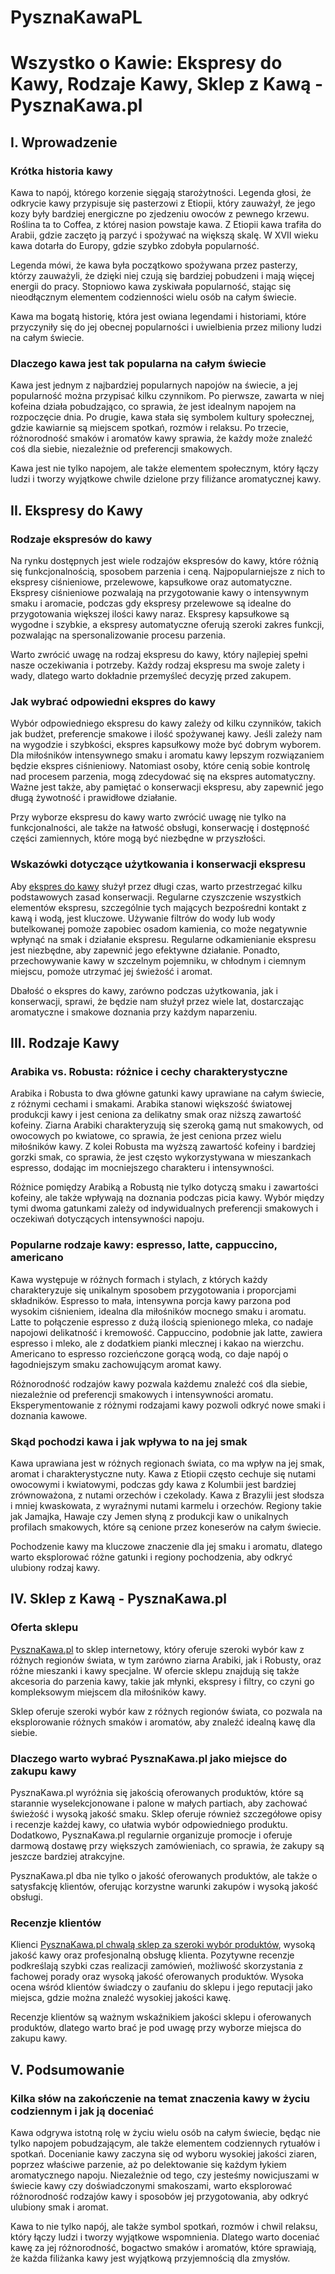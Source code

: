 # PysznaKawaPL

<h1 id="wszystkookawieekspresydokawyrodzajekawysklepzkawpysznakawapl">Wszystko o Kawie: Ekspresy do Kawy, Rodzaje Kawy, Sklep z Kawą - PysznaKawa.pl</h1>
<h2 id="iwprowadzenie">I. Wprowadzenie</h2>
<h3 id="krtkahistoriakawy">Krótka historia kawy</h3>
<p>Kawa to napój, którego korzenie sięgają starożytności. Legenda głosi, że odkrycie kawy przypisuje się pasterzowi z Etiopii, który zauważył, że jego kozy były bardziej energiczne po zjedzeniu owoców z pewnego krzewu. Roślina ta to Coffea, z której nasion powstaje kawa. Z Etiopii kawa trafiła do Arabii, gdzie zaczęto ją parzyć i spożywać na większą skalę. W XVII wieku kawa dotarła do Europy, gdzie szybko zdobyła popularność.</p>
<p>Legenda mówi, że kawa była początkowo spożywana przez pasterzy, którzy zauważyli, że dzięki niej czują się bardziej pobudzeni i mają więcej energii do pracy. Stopniowo kawa zyskiwała popularność, stając się nieodłącznym elementem codzienności wielu osób na całym świecie.</p>
<p>Kawa ma bogatą historię, która jest owiana legendami i historiami, które przyczyniły się do jej obecnej popularności i uwielbienia przez miliony ludzi na całym świecie.</p>
<h3 id="dlaczegokawajesttakpopularnanacaymwiecie">Dlaczego kawa jest tak popularna na całym świecie</h3>
<p>Kawa jest jednym z najbardziej popularnych napojów na świecie, a jej popularność można przypisać kilku czynnikom. Po pierwsze, zawarta w niej kofeina działa pobudzająco, co sprawia, że jest idealnym napojem na rozpoczęcie dnia. Po drugie, kawa stała się symbolem kultury społecznej, gdzie kawiarnie są miejscem spotkań, rozmów i relaksu. Po trzecie, różnorodność smaków i aromatów kawy sprawia, że każdy może znaleźć coś dla siebie, niezależnie od preferencji smakowych.</p>
<p>Kawa jest nie tylko napojem, ale także elementem społecznym, który łączy ludzi i tworzy wyjątkowe chwile dzielone przy filiżance aromatycznej kawy.</p>
<h2 id="iiekspresydokawy">II. Ekspresy do Kawy</h2>
<h3 id="rodzajeekspreswdokawy">Rodzaje ekspresów do kawy</h3>
<p>Na rynku dostępnych jest wiele rodzajów ekspresów do kawy, które różnią się funkcjonalnością, sposobem parzenia i ceną. Najpopularniejsze z nich to ekspresy ciśnieniowe, przelewowe, kapsułkowe oraz automatyczne. Ekspresy ciśnieniowe pozwalają na przygotowanie kawy o intensywnym smaku i aromacie, podczas gdy ekspresy przelewowe są idealne do przygotowania większej ilości kawy naraz. Ekspresy kapsułkowe są wygodne i szybkie, a ekspresy automatyczne oferują szeroki zakres funkcji, pozwalając na spersonalizowanie procesu parzenia.</p>
<p>Warto zwrócić uwagę na rodzaj ekspresu do kawy, który najlepiej spełni nasze oczekiwania i potrzeby. Każdy rodzaj ekspresu ma swoje zalety i wady, dlatego warto dokładnie przemyśleć decyzję przed zakupem.</p>
<h3 id="jakwybraodpowiedniekspresdokawy">Jak wybrać odpowiedni ekspres do kawy</h3>
<p>Wybór odpowiedniego ekspresu do kawy zależy od kilku czynników, takich jak budżet, preferencje smakowe i ilość spożywanej kawy. Jeśli zależy nam na wygodzie i szybkości, ekspres kapsułkowy może być dobrym wyborem. Dla miłośników intensywnego smaku i aromatu kawy lepszym rozwiązaniem będzie ekspres ciśnieniowy. Natomiast osoby, które cenią sobie kontrolę nad procesem parzenia, mogą zdecydować się na ekspres automatyczny. Ważne jest także, aby pamiętać o konserwacji ekspresu, aby zapewnić jego długą żywotność i prawidłowe działanie.</p>
<p>Przy wyborze ekspresu do kawy warto zwrócić uwagę nie tylko na funkcjonalności, ale także na łatwość obsługi, konserwację i dostępność części zamiennych, które mogą być niezbędne w przyszłości.</p>
<h3 id="wskazwkidotyczceuytkowaniaikonserwacjiekspresu">Wskazówki dotyczące użytkowania i konserwacji ekspresu</h3>
<p>Aby <a href="https://www.pysznakawa.pl/category/ekspresy-do-kawy/" target="_blank">ekspres do kawy</a> służył przez długi czas, warto przestrzegać kilku podstawowych zasad konserwacji. Regularne czyszczenie wszystkich elementów ekspresu, szczególnie tych mających bezpośredni kontakt z kawą i wodą, jest kluczowe. Używanie filtrów do wody lub wody butelkowanej pomoże zapobiec osadom kamienia, co może negatywnie wpłynąć na smak i działanie ekspresu. Regularne odkamienianie ekspresu jest niezbędne, aby zapewnić jego efektywne działanie. Ponadto, przechowywanie kawy w szczelnym pojemniku, w chłodnym i ciemnym miejscu, pomoże utrzymać jej świeżość i aromat.</p>
<p>Dbałość o ekspres do kawy, zarówno podczas użytkowania, jak i konserwacji, sprawi, że będzie nam służył przez wiele lat, dostarczając aromatyczne i smakowe doznania przy każdym naparzeniu.</p>
<h2 id="iiirodzajekawy">III. Rodzaje Kawy</h2>
<h3 id="arabikavsrobustarniceicechycharakterystyczne">Arabika vs. Robusta: różnice i cechy charakterystyczne</h3>
<p>Arabika i Robusta to dwa główne gatunki kawy uprawiane na całym świecie, z różnymi cechami i smakami. Arabika stanowi większość światowej produkcji kawy i jest ceniona za delikatny smak oraz niższą zawartość kofeiny. Ziarna Arabiki charakteryzują się szeroką gamą nut smakowych, od owocowych po kwiatowe, co sprawia, że jest ceniona przez wielu miłośników kawy. Z kolei Robusta ma wyższą zawartość kofeiny i bardziej gorzki smak, co sprawia, że jest często wykorzystywana w mieszankach espresso, dodając im mocniejszego charakteru i intensywności.</p>
<p>Różnice pomiędzy Arabiką a Robustą nie tylko dotyczą smaku i zawartości kofeiny, ale także wpływają na doznania podczas picia kawy. Wybór między tymi dwoma gatunkami zależy od indywidualnych preferencji smakowych i oczekiwań dotyczących intensywności napoju.</p>
<h3 id="popularnerodzajekawyespressolattecappuccinoamericano">Popularne rodzaje kawy: espresso, latte, cappuccino, americano</h3>
<p>Kawa występuje w różnych formach i stylach, z których każdy charakteryzuje się unikalnym sposobem przygotowania i proporcjami składników. Espresso to mała, intensywna porcja kawy parzona pod wysokim ciśnieniem, idealna dla miłośników mocnego smaku i aromatu. Latte to połączenie espresso z dużą ilością spienionego mleka, co nadaje napojowi delikatność i kremowość. Cappuccino, podobnie jak latte, zawiera espresso i mleko, ale z dodatkiem pianki mlecznej i kakao na wierzchu. Americano to espresso rozcieńczone gorącą wodą, co daje napój o łagodniejszym smaku zachowującym aromat kawy.</p>
<p>Różnorodność rodzajów kawy pozwala każdemu znaleźć coś dla siebie, niezależnie od preferencji smakowych i intensywności aromatu. Eksperymentowanie z różnymi rodzajami kawy pozwoli odkryć nowe smaki i doznania kawowe.</p>
<h3 id="skdpochodzikawaijakwpywatonajejsmak">Skąd pochodzi kawa i jak wpływa to na jej smak</h3>
<p>Kawa uprawiana jest w różnych regionach świata, co ma wpływ na jej smak, aromat i charakterystyczne nuty. Kawa z Etiopii często cechuje się nutami owocowymi i kwiatowymi, podczas gdy kawa z Kolumbii jest bardziej zrównoważona, z nutami orzechów i czekolady. Kawa z Brazylii jest słodsza i mniej kwaskowata, z wyraźnymi nutami karmelu i orzechów. Regiony takie jak Jamajka, Hawaje czy Jemen słyną z produkcji kaw o unikalnych profilach smakowych, które są cenione przez koneserów na całym świecie.</p>
<p>Pochodzenie kawy ma kluczowe znaczenie dla jej smaku i aromatu, dlatego warto eksplorować różne gatunki i regiony pochodzenia, aby odkryć ulubiony rodzaj kawy.</p>
<h2 id="ivsklepzkawpysznakawapl">IV. Sklep z Kawą - PysznaKawa.pl</h2>
<h3 id="ofertasklepu">Oferta sklepu</h3>
<p><a href="https://www.pysznakawa.pl">PysznaKawa.pl</a> to sklep internetowy, który oferuje szeroki wybór kaw z różnych regionów świata, w tym zarówno ziarna Arabiki, jak i Robusty, oraz różne mieszanki i kawy specjalne. W ofercie sklepu znajdują się także akcesoria do parzenia kawy, takie jak młynki, ekspresy i filtry, co czyni go kompleksowym miejscem dla miłośników kawy.</p>
<p>Sklep oferuje szeroki wybór kaw z różnych regionów świata, co pozwala na eksplorowanie różnych smaków i aromatów, aby znaleźć idealną kawę dla siebie.</p>
<h3 id="dlaczegowartowybrapysznakawapljakomiejscedozakupukawy">Dlaczego warto wybrać PysznaKawa.pl jako miejsce do zakupu kawy</h3>
<p>PysznaKawa.pl wyróżnia się jakością oferowanych produktów, które są starannie wyselekcjonowane i palone w małych partiach, aby zachować świeżość i wysoką jakość smaku. Sklep oferuje również szczegółowe opisy i recenzje każdej kawy, co ułatwia wybór odpowiedniego produktu. Dodatkowo, PysznaKawa.pl regularnie organizuje promocje i oferuje darmową dostawę przy większych zamówieniach, co sprawia, że zakupy są jeszcze bardziej atrakcyjne.</p>
<p>PysznaKawa.pl dba nie tylko o jakość oferowanych produktów, ale także o satysfakcję klientów, oferując korzystne warunki zakupów i wysoką jakość obsługi.</p>
<h3 id="recenzjeklientw">Recenzje klientów</h3>
<p>Klienci <a href="https://www.pysznakawa.pl/sklep" target="_blank">PysznaKawa.pl chwalą sklep za szeroki wybór produktów</a>, wysoką jakość kawy oraz profesjonalną obsługę klienta. Pozytywne recenzje podkreślają szybki czas realizacji zamówień, możliwość skorzystania z fachowej porady oraz wysoką jakość oferowanych produktów. Wysoka ocena wśród klientów świadczy o zaufaniu do sklepu i jego reputacji jako miejsca, gdzie można znaleźć wysokiej jakości kawę.</p>
<p>Recenzje klientów są ważnym wskaźnikiem jakości sklepu i oferowanych produktów, dlatego warto brać je pod uwagę przy wyborze miejsca do zakupu kawy.</p>
<h2 id="vpodsumowanie">V. Podsumowanie</h2>
<h3 id="kilkaswnazakoczenienatematznaczeniakawywyciucodziennymijakjdocenia">Kilka słów na zakończenie na temat znaczenia kawy w życiu codziennym i jak ją doceniać</h3>
<p>Kawa odgrywa istotną rolę w życiu wielu osób na całym świecie, będąc nie tylko napojem pobudzającym, ale także elementem codziennych rytuałów i spotkań. Docenianie kawy zaczyna się od wyboru wysokiej jakości ziaren, poprzez właściwe parzenie, aż po delektowanie się każdym łykiem aromatycznego napoju. Niezależnie od tego, czy jesteśmy nowicjuszami w świecie kawy czy doświadczonymi smakoszami, warto eksplorować różnorodność rodzajów kawy i sposobów jej przygotowania, aby odkryć ulubiony smak i aromat.</p>
<p>Kawa to nie tylko napój, ale także symbol spotkań, rozmów i chwil relaksu, który łączy ludzi i tworzy wyjątkowe wspomnienia. Dlatego warto doceniać kawę za jej różnorodność, bogactwo smaków i aromatów, które sprawiają, że każda filiżanka kawy jest wyjątkową przyjemnością dla zmysłów.</p>
